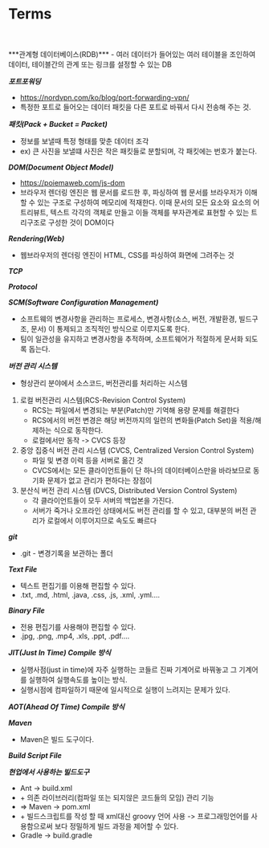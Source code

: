 # Terms
<br>
<br>
***관계형 데이터베이스(RDB)***
 - 여러 데이터가 들어있는 여러 테이블을 조인하여 데이터, 테이블간의 관계 또는 링크를 설정할 수 있는 DB

***포트포워딩***
- https://nordvpn.com/ko/blog/port-forwarding-vpn/
- 특정한 포트로 들어오는 데이터 패킷을 다른 포트로 바꿔서 다시 전송해 주는 것.


***패킷(Pack + Bucket = Packet)***
- 정보를 보낼때 특정 형태를 맞춘 데이터 조각
- ex) 큰 사진을 보낼떄 사진은 작은 패킷들로 분할되며, 각 패킷에는 번호가 붙는다.

***DOM(Document Object Model)***
- https://poiemaweb.com/js-dom
- 브라우저 렌더링 엔진은 웹 문서를 로드한 후, 파싱하여 웹 문서를 브라우저가 이해할 수 있는 구조로 구성하여 메모리에 적재한다. 이때 문서의 모든 요소와 요소의 어트리뷰트, 텍스트 각각의 객체로 만들고 이들 객체를 부자관계로 표현할 수 있는 트리구조로 구성한 것이 DOM이다 

***Rendering(Web)***
- 웹브라우저의 렌더링 엔진이 HTML, CSS를 파싱하여 화면에 그려주는 것 

***TCP***

***Protocol***

***SCM(Software Configuration Management)***
- 소프트웨의 변경사항을 관리하는 프로세스, 변경사항(소스, 버전, 개발환경, 빌드구조, 문서) 이 통제되고 조직적인 방식으로 이루지도록 한다.
- 팀이 일관성을 유지하고 변경사항을 추적하며, 소프트웨어가 적절하게 문서화 되도록 돕는다.

***버전 관리 시스템***
- 형상관리 분야에서 소스코드, 버전관리를 처리하는 시스템
1. 로컬 버전관리 시스템(RCS-Revision Control System)
    - RCS는 파일에서 변경되는 부분(Patch)만 기억해 용량 문제를 해결한다
    - RCS에서의 버전 변경은 해당 버전까지의 일련의 변화들(Patch Set)을 적용/해제하는 식으로 동작한다.
    - 로컬에서만 동작 -> CVCS 등장
2. 중앙 집중식 버전 관리 시스템 (CVCS, Centralized Version Control System)
    - 파일 및 변경 이력 등을 서버로 옮긴 것
    - CVCS에서는 모든 클라이언트들이 단 하나의 데이터베이스만을 바라보므로 동기화 문제가 없고 관리가 편하다는 장점이
3. 분산식 버전 관리 시스템 (DVCS, Distributed Version Control System)
    - 각 클라이언트들이 모두 서버의 백업본을 가진다.
    - 서버가 죽거나 오프라인 상태에서도 버전 관리를 할 수 있고, 대부분의 버전 관리가 로컬에서 이루어지므로 속도도 빠르다

***git***
- .git - 변경기록을 보관하는 폴더

***Text File***
- 텍스트 편집기를 이용해 편집할 수 있다.
- .txt, .md, .html, .java, .css, .js, .xml, .yml....

***Binary File***
- 전용 편집기를 사용해야 편집할 수 있다.
- .jpg, .png, .mp4, .xls, .ppt, .pdf....

***JIT(Just In Time) Compile 방식***
- 실행사점(just in time)에 자주 실행하는 코들르 진짜 기계어로 바꿔놓고 그 기계어를 실행하여 실행속도를 높이는 방식.
- 실행시점에 컴파일하기 때문에 일시적으로 실행이 느려지는 문제가 있다.

***AOT(Ahead Of Time) Compile 방식***


***Maven***
- Maven은 빌드 도구이다.

***Build Script File***

***현업에서 사용하는 빌드도구***
 - Ant -> build.xml
 - \+ 의존 라이브러리(컴파일 또는 되지않은 코드들의 모임) 관리 기능
 - => Maven -> pom.xml
 - \+ 빌드스크립트를 작성 할 때 xml대신 groovy 언어 사용 -> 프로그래밍언어를 사용함으로써 보다 정밀하게 빌드 과정을 제어할 수 있다.
 - Gradle -> build.gradle



